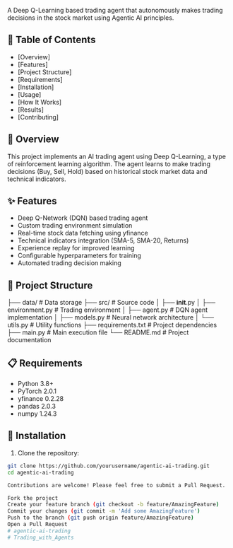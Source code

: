A Deep Q-Learning based trading agent that autonomously makes trading decisions in the stock market using Agentic AI principles.

## 📝 Table of Contents
- [Overview]
- [Features]
- [Project Structure]
- [Requirements]
- [Installation]
- [Usage]
- [How It Works]
- [Results]
- [Contributing]

## 🔭 Overview
This project implements an AI trading agent using Deep Q-Learning, a type of reinforcement learning algorithm. The agent learns to make trading decisions (Buy, Sell, Hold) based on historical stock market data and technical indicators.

## ✨ Features
- Deep Q-Network (DQN) based trading agent
- Custom trading environment simulation
- Real-time stock data fetching using yfinance
- Technical indicators integration (SMA-5, SMA-20, Returns)
- Experience replay for improved learning
- Configurable hyperparameters for training
- Automated trading decision making

## 📁 Project Structure
├── data/               # Data storage
├── src/               # Source code
│   ├── __init__.py
│   ├── environment.py # Trading environment
│   ├── agent.py      # DQN agent implementation
│   ├── models.py     # Neural network architecture
│   └── utils.py      # Utility functions
├── requirements.txt   # Project dependencies
├── main.py           # Main execution file
└── README.md         # Project documentation

## 📋 Requirements
- Python 3.8+
- PyTorch 2.0.1
- yfinance 0.2.28
- pandas 2.0.3
- numpy 1.24.3

## 🚀 Installation

1. Clone the repository:
```bash
git clone https://github.com/yourusername/agentic-ai-trading.git
cd agentic-ai-trading

Contributions are welcome! Please feel free to submit a Pull Request.

Fork the project
Create your feature branch (git checkout -b feature/AmazingFeature)
Commit your changes (git commit -m 'Add some AmazingFeature')
Push to the branch (git push origin feature/AmazingFeature)
Open a Pull Request
# agentic-ai-trading
# Trading_with_Agents
